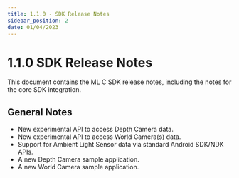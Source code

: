 ```yaml
---
title: 1.1.0 - SDK Release Notes
sidebar_position: 2
date: 01/04/2023
---
```


# 1.1.0 SDK Release Notes

This document contains the ML C SDK release notes, including the notes for the core SDK integration.

## General Notes

- New experimental API to access Depth Camera data.
- New experimental API to access World Camera(s) data.
- Support for Ambient Light Sensor data via standard Android SDK/NDK APIs.
- A new Depth Camera sample application.
- A new World Camera sample application.
